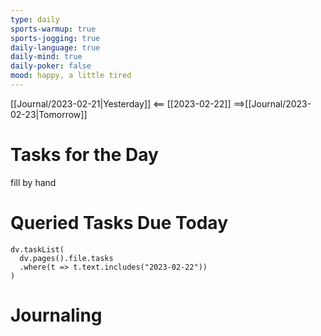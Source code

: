 ```yaml
---
type: daily
sports-warmup: true
sports-jogging: true
daily-language: true
daily-mind: true
daily-poker: false
mood: happy, a little tired
---
```


[[Journal/2023-02-21|Yesterday]] <== [[2023-02-22]] ==>[[Journal/2023-02-23|Tomorrow]]


# Tasks for the Day

fill by hand


# Queried Tasks Due Today

```dataviewjs
dv.taskList(
  dv.pages().file.tasks
  .where(t => t.text.includes("2023-02-22"))
)
```



# Journaling

